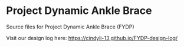 # Project Dynamic Ankle Brace
Source files for Project Dynamic Ankle Brace (FYDP)

Visit our design log here: https://cindyli-13.github.io/FYDP-design-log/
